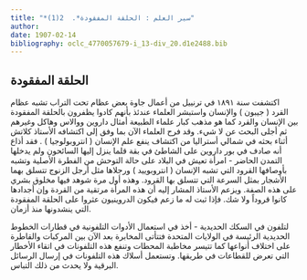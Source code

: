 ```yaml
---
title: "*سير العلم : الحلقة المفقودة*.  2(1)"
author: 
date: 1907-02-14
bibliography: oclc_4770057679-i_13-div_20.d1e2488.bib
---
```




##  الحلقة المفقودة 


  اكتشفت سنة  ١٨٩١  في ترنييل من أعمال جاوة بعض عظام تحت التراب تشبه عظام القرد ( جيبون ) والإنسان واستبشر العلماء عندئذ بأنهم كادوا يظفرون بالحلقة المفقودة بين الإنسان والقرد كما هو مذهب كبار علماء الطبيعة أمثال داروين ووالاس وهاكل وغيرهم ثم أجلى البحث عن لا شيء. وقد فرح العلماء الآن بما وفق إلى اكتشافه   الأستاذ كلاتش أثناء بحثه في شمالي أستراليا من اكتشاف ينفع علم الإنسان ( انتروبولوجيا ) . فقد أذاع أنه صادف في بور داروين على الشاطئ في بقة قلما ينزل إليها السائحون ولم يدخلها التمدن الحاضر - امرأة تعيش في البلاد على حالة التوحش من الفطرة الأصلية وتشبه بأوصافها القرود التي تشبه الإنسان ( انتروبوييد ) ورجلاها مثل أرجل الزنوج تتسلق بهما الأشجار بمثل السرعة التي تتسلق بها القرود. وهذه أول مرة شوهد فيها مخلوق بشري على هذه الصفة. ويزعم الأستاذ المشار إليه أن هذه المرأة مرتقية من القردة وإن أجدادها كانوا قروداً ولا شك. فإذا ثبت له ما زعم فيكون الدروينيون عثروا على الحلقة المفقودة التي ينشدونها منذ أزمان. 

 لتلفون في السكك الحديدية  - أخذ في استعمال الأدوات التلفونية في قطارات الخطوط الحديدية الرئيسة في الولايات المتحدة فتتأتى المخابرة بعد الآن بين المركبات والقاطرة على اختلاف أنواعها كما تتيسر مخاطبة المحطات وتنفع هذه التلفونات في اتقاء الأخطار التي تعرض للقطاعات في طريقها. وتستعمل أسلاك هذه التلفونات في إرسال الرسائل البرقية ولا يحدث من ذلك التباس. 
